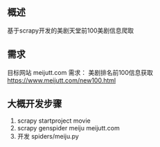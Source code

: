 ## 概述
基于scrapy开发的美剧天堂前100美剧信息爬取
## 需求
目标网站 meijutt.com
需求： 美剧排名前100信息获取 https://www.meijutt.com/new100.html
## 大概开发步骤
1. scrapy startproject movie
2. scrapy genspider meiju meijutt.com
3. 开发 spiders/meiju.py

 